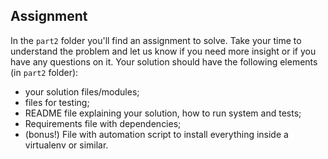 ## Assignment

In the `part2` folder you'll find an assignment to solve. Take your time to understand the problem and let us know if you need more insight or if you have any questions on it. 
Your solution should have the following elements (in `part2` folder):
- your solution files/modules;
- files for testing;
- README file explaining your solution, how to run system and tests;
- Requirements file with dependencies;
- (bonus!) File with automation script to install everything inside a virtualenv or similar.